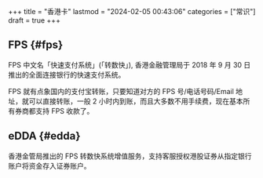 +++
title = "香港卡"
lastmod = "2024-02-05 00:43:06"
categories = ["常识"]
draft = true
+++

## FPS {#fps}

FPS 中文名「快速支付系统」(「转数快」), 香港金融管理局于 2018 年 9 月 30 日推出的全面连接银行的快速支付系统。

FPS 就有点象国内的支付宝转账，只要知道对方的 FPS 号/电话号码/Email 地址，就可以直接转账，一般 2 小时内到账，而且大多数不用手续费，现在基本所有券商都支持 FPS 收款了。


## eDDA {#edda}

香港金管局推出的 FPS 转数快系统增值服务，支持客服授权港股证券从指定银行账户将资金存入证券账户。